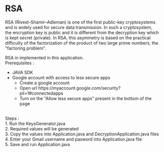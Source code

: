 # RSA
RSA (Rivest–Shamir–Adleman) is one of the first public-key cryptosystems and is widely used for secure data transmission. In such a cryptosystem, the encryption key is public and it is different from the decryption key which is kept secret (private). In RSA, this asymmetry is based on the practical difficulty of the factorization of the product of two large prime numbers, the "factoring problem".

RSA in implemented in this application.
<br>Prerequisites : 
<ul>
  <li>JAVA SDK</li>
  <li>Google account with access to less secure apps
    <ul>
      <li>Create a google account</li>
      <li>Open url https://myaccount.google.com/security?pli=1#connectedapps</li>
      <li>Turn on the "Allow less secure apps" present in the bottom of the page</li>
    </ul>
  </li>
</ul>
<br>
Steps :
<br>1. Run the KeysGenerator.java 
<br>2. Required values will be generated
<br>3. Copy the values into Application.java and DecryptionApplication.java files
<br>4. Enter your Gmail username and pasword into Application.java file
<br>5. Save and run Application.java
